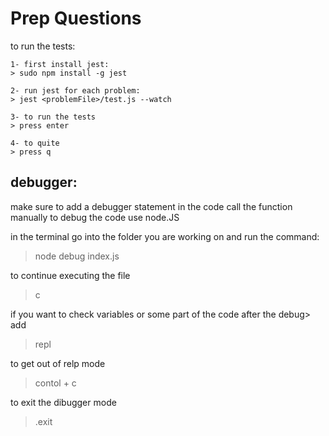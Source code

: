 # Prep Questions


to run the tests:
	
	1- first install jest:
	> sudo npm install -g jest

	2- run jest for each problem:
	> jest <problemFile>/test.js --watch

	3- to run the tests
	> press enter

	4- to quite
	> press q

## debugger:
make sure to add a debugger statement in the code
call the function manually
to debug the code use node.JS

in the terminal go into the folder you are working on and run the command:
> node debug index.js

to continue executing the file
> c

if you want to check variables or some part of the code 
after the debug> add
> repl

to get out of relp mode
> contol + c

to exit the dibugger mode 
> .exit
